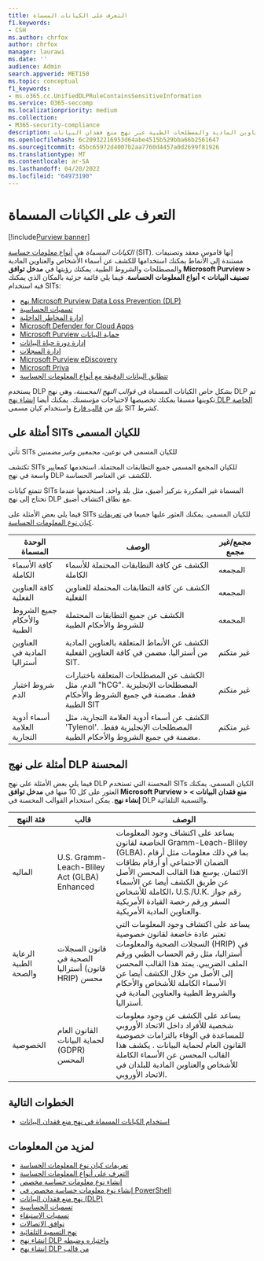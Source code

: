 ```yaml
---
title: التعرف على الكيانات المسماة
f1.keywords:
- CSH
ms.author: chrfox
author: chrfox
manager: laurawi
ms.date: ''
audience: Admin
search.appverid: MET150
ms.topic: conceptual
f1_keywords:
- ms.o365.cc.UnifiedDLPRuleContainsSensitiveInformation
ms.service: O365-seccomp
ms.localizationpriority: medium
ms.collection:
- M365-security-compliance
description: تعرف على كيفية مساعدة الكيانات المسماة في اكتشاف العناصر الحساسة التي تحتوي على أسماء الأشخاص والعناوين المادية والمصطلحات الطبية عبر نهج منع فقدان البيانات
ms.openlocfilehash: 6c20932216953d64abe4515b529bba66b2561647
ms.sourcegitcommit: 45bc65972d4007b2aa7760d4457a0d2699f81926
ms.translationtype: MT
ms.contentlocale: ar-SA
ms.lasthandoff: 04/20/2022
ms.locfileid: "64973190"
---
```

# <a name="learn-about-named-entities"></a>التعرف على الكيانات المسماة

[!include[Purview banner](../includes/purview-rebrand-banner.md)]

*الكيانات المسماة* هي [أنواع معلومات حساسة](sensitive-information-type-learn-about.md) (SIT). إنها قاموس معقد وتصنيفات مستندة إلى الأنماط يمكنك استخدامها للكشف عن أسماء الأشخاص والعناوين المادية والمصطلحات والشروط الطبية. يمكنك رؤيتها في **مدخل توافق Microsoft Purview > تصنيف البيانات > أنواع المعلومات الحساسة**. فيما يلي قائمة جزئية بالمكان الذي يمكنك فيه استخدام SITs:


- [نهج Microsoft Purview Data Loss Prevention (DLP)](dlp-learn-about-dlp.md) 
- [تسميات الحساسية](sensitivity-labels.md)
- [إدارة المخاطر الداخلية](insider-risk-management-solution-overview.md)
- [Microsoft Defender for Cloud Apps](/cloud-app-security/what-is-cloud-app-security)
- [Microsoft Purview حماية البيانات](apply-sensitivity-label-automatically.md)
- [إدارة دورة حياة البيانات](information-governance.md)
- [إدارة السجلات](records-management.md)
- [Microsoft Purview eDiscovery](ediscovery.md)
- [Microsoft Priva](/privacy/priva/priva-overview.md)
- [تتطابق البيانات الدقيقة مع أنواع المعلومات الحساسة](sit-learn-about-exact-data-match-based-sits.md)

يستخدم DLP بشكل خاص الكيانات المسماة في *قوالب النهج المحسنة*، وهي نهج DLP تم تكوينها مسبقا يمكنك تخصيصها لاحتياجات مؤسستك. يمكنك أيضا [إنشاء نهج DLP الخاصة بك](create-test-tune-dlp-policy.md) من [قالب فارغ](create-a-dlp-policy-from-a-template.md) واستخدام كيان مسمى SIT كشرط.

<!-- There are many other SITs that detect strings like social security, credit card, or bank account numbers to identify sensitive items. For more information, see [Sensitive information types entity definitions](sensitive-information-type-entity-definitions.md).-->



## <a name="examples-of-named-entity-sits"></a>أمثلة على  SITs للكيان المسمى

تأتي SITs للكيان المسمى في نوعين، *مجمعين* *وغير مضمنين*

تكتشف  SITs للكيان المجمع المسمى جميع التطابقات المحتملة. استخدمها كمعايير واسعة في نهج DLP للكشف عن العناصر الحساسة.

تتمتع كيانات SITs المسماة غير المكررة بتركيز أضيق، مثل بلد واحد. استخدمها عندما تحتاج إلى نهج DLP مع نطاق اكتشاف أضيق.
 
فيما يلي بعض الأمثلة على  SITs للكيان المسمى. يمكنك العثور عليها جميعا في [تعريفات كيان نوع المعلومات الحساسة](sensitive-information-type-entity-definitions.md).

|الوحدة المسماة |الوصف  |مجمع/غير مجمع  |
|---------|---------|---------|
|كافة الأسماء الكاملة    |الكشف عن كافة التطابقات المحتملة للأسماء الكاملة         |   المجمعه      |
|كافة العناوين الفعلية    |الكشف عن كافة التطابقات المحتملة للعناوين الفعلية     | المجمعه |
|جميع الشروط والأحكام الطبية    |الكشف عن جميع التطابقات المحتملة للشروط والأحكام الطبية |المجمعه |
|العناوين المادية في أستراليا |  الكشف عن الأنماط المتعلقة بالعناوين المادية من أستراليا. مضمن في كافة العناوين الفعلية SIT. |غير متكتم |
|شروط اختبار الدم     |الكشف عن المصطلحات المتعلقة باختبارات الدم، مثل "hCG". المصطلحات الإنجليزية فقط. مضمنة في جميع الشروط والأحكام الطبية SIT      |غير متكتم |
|أسماء أدوية العلامة التجارية     |الكشف عن أسماء أدوية العلامة التجارية، مثل 'Tylenol'. المصطلحات الإنجليزية فقط. مضمنة في جميع الشروط والأحكام الطبية.         |غير متكتم |

## <a name="examples-of-enhanced-dlp-policies"></a>أمثلة على نهج DLP المحسنة

فيما يلي بعض الأمثلة على نهج DLP المحسنة التي تستخدم SITs الكيان المسمى. يمكنك العثور على كل 10 منها في **مدخل توافق Microsoft Purview > منع فقدان البيانات > إنشاء نهج**. يمكن استخدام القوالب المحسنة في DLP والتسمية التلقائية.

|فئة النهج  |قالب  |الوصف  |
|---------|---------|---------|
|الماليه|U.S. Gramm-Leach-Bliley Act (GLBA) Enhanced         |يساعد على اكتشاف وجود المعلومات الخاضعة لقانون Gramm-Leach-Bliley (GLBA)، بما في ذلك معلومات مثل أرقام الضمان الاجتماعي أو أرقام بطاقات الائتمان. يوسع هذا القالب المحسن الأصل عن طريق الكشف أيضا عن الأسماء الكاملة للأشخاص، U.S./U.K. رقم جواز السفر ورقم رخصة القيادة الأمريكية والعناوين المادية الأمريكية.         |
| الرعاية الطبية والصحة   |قانون السجلات الصحية في أستراليا (قانون HRIP) محسن         |يساعد على اكتشاف وجود المعلومات التي تعتبر عادة خاضعة لقانون خصوصية السجلات الصحية والمعلومات (HRIP) في أستراليا، مثل رقم الحساب الطبي ورقم الملف الضريبي. يمتد هذا القالب المحسن إلى الأصل من خلال الكشف أيضا عن الأسماء الكاملة للأشخاص والأحكام والشروط الطبية والعناوين المادية في أستراليا.         |
|الخصوصية   |القانون العام لحماية البيانات (GDPR) المحسن         | يساعد على الكشف عن وجود معلومات شخصية للأفراد داخل الاتحاد الأوروبي للمساعدة في الوفاء بالتزامات خصوصية القانون العام لحماية البيانات . يكشف هذا القالب المحسن عن الأسماء الكاملة للأشخاص والعناوين المادية للبلدان في الاتحاد الأوروبي.        |


## <a name="next-steps"></a>الخطوات التالية

- [استخدام الكيانات المسماة في نهج منع فقدان البيانات](named-entities-use.md)


## <a name="for-further-information"></a>لمزيد من المعلومات

- [تعريفات كيان نوع المعلومات الحساسة](sensitive-information-type-entity-definitions.md)
- [التعرف على أنواع المعلومات الحساسة](sensitive-information-type-learn-about.md)
- [إنشاء نوع معلومات حساسة مخصص](create-a-custom-sensitive-information-type.md)
- [إنشاء نوع معلومات حساسة مخصص في PowerShell](create-a-custom-sensitive-information-type-in-scc-powershell.md)
- [نهج منع فقدان البيانات (DLP)](data-loss-prevention-policies.md) 
- [تسميات الحساسية](sensitivity-labels.md)
- [تسميات الاستبقاء](retention.md)
- [توافق الاتصالات](communication-compliance.md)
- [نهج التسمية التلقائية](apply-sensitivity-label-automatically.md#how-to-configure-auto-labeling-for-office-apps)
- [إنشاء نهج DLP واختباره وضبطه](create-test-tune-dlp-policy.md)
- [إنشاء نهج DLP من قالب](create-a-dlp-policy-from-a-template.md) 
